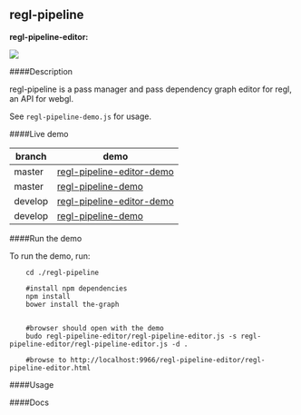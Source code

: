 
regl-pipeline
---

**regl-pipeline-editor:**

![](http://i.imgur.com/Ss8SPlK.png)



####Description

regl-pipeline is a pass manager and pass dependency graph editor for regl, an API for webgl.

See `regl-pipeline-demo.js` for usage.



####Live demo

branch | demo
-------|-------
master | [regl-pipeline-editor-demo](https://realazthat.github.io/regl-pipeline/master/www/regl-pipeline-editor/regl-pipeline-editor.html)
master | [regl-pipeline-demo](https://realazthat.github.io/regl-pipeline/master/www/regl-pipeline-demo/index.html)
develop | [regl-pipeline-editor-demo](https://realazthat.github.io/regl-pipeline/develop/www/regl-pipeline-editor/regl-pipeline-editor.html)
develop | [regl-pipeline-demo](https://realazthat.github.io/regl-pipeline/develop/www/regl-pipeline-demo/index.html)

####Run the demo

To run the demo, run:

```
    cd ./regl-pipeline
    
    #install npm dependencies
    npm install
    bower install the-graph

    
    #browser should open with the demo
    budo regl-pipeline-editor/regl-pipeline-editor.js -s regl-pipeline-editor/regl-pipeline-editor.js -d .

    #browse to http://localhost:9966/regl-pipeline-editor/regl-pipeline-editor.html
```

####Usage




####Docs


